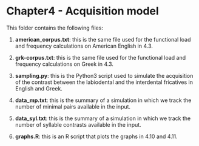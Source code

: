 # Chapter4 - Acquisition model

This folder contains the following files:

1. **american_corpus.txt**: this is the same file used for the functional load and frequency calculations on American English in 4.3.

2. **grk-corpus.txt**: this is the same file used for the functional load and frequency calculations on Greek in 4.3.

3. **sampling.py**: this is the Python3 script used to simulate the acquisition of the contrast between the labiodental and the interdental fricatives in English and Greek.

4. **data_mp.txt**: this is the summary of a simulation in which we track the number of minimal pairs available in the input.

5. **data_syl.txt**: this is the summary of a simulation in which we track the number of syllable contrasts available in the input.

6. **graphs.R**: this is an R script that plots the graphs in 4.10 and 4.11.


